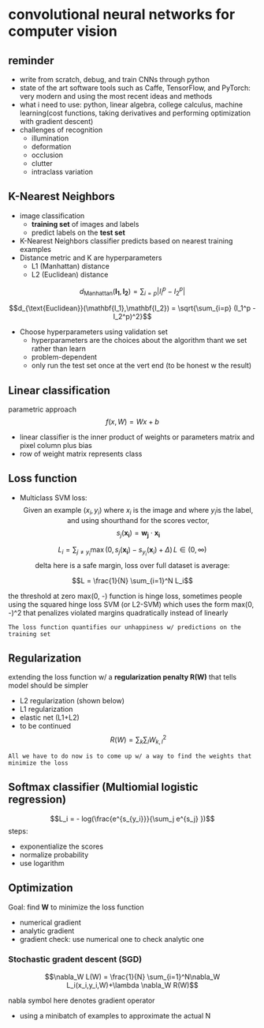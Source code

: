 
# convolutional neural networks for computer vision
## reminder 
- write from scratch, debug, and train CNNs through python
- state of the art software tools such as Caffe, TensorFlow, and PyTorch: very modern and using the most recent ideas and methods
- what i need to use:
  python, linear algebra, college calculus, machine learning(cost functions, taking derivatives and performing optimization with gradient descent)
- challenges of recognition
   - illumination
   - deformation
   - occlusion
   - clutter
   - intraclass variation
## K-Nearest Neighbors 
- image classification 
    - **training set** of images and labels
    - predict labels on the **test set**
- K-Nearest Neighbors classifier predicts based on nearest training examples
- Distance metric and K are hyperparameters
    - L1 (Manhattan) distance
    - L2 (Euclidean) distance
  
$$d_{\text{Manhattan}}(\mathbf{I_1}, \mathbf{I_2}) = \sum_{i=p} |I_i^p - I_2^p|$$

$$d_{\text{Euclidean}}(\mathbf{I_1},\mathbf{I_2}) = \sqrt{\sum_{i=p} (I_1^p - I_2^p)^2}$$
- Choose hyperparameters using validation set
    - hyperparameters are the choices about the algorithm thant we set rather than learn
    - problem-dependent
    -  only run the test set once at the vert end (to be honest w the result)

## Linear classification
parametric approach
$$f(x,W) = Wx +b$$
- linear classifier is the inner product of weights or parameters matrix and pixel column plus bias
- row of weight matrix represents class

## Loss function
- Multiclass SVM loss: 
$$\text{Given an example } (x_i,y_i) \text{ where } x_i\text{ is the image and where } y_i \text{is the label, and using shourthand for the scores vector,}$$ 
$$s_j(\mathbf{x_i}) = \mathbf{w_j} \cdot \mathbf{x_i}$$

$$L_i = \sum_{j \neq y_i} \max(0, s_j(\mathbf{x_i}) - s_{y_i}(\mathbf{x}_i) + \Delta) \,L \in (0, \infty)$$
 $$\text{delta here is a safe margin, loss over full dataset is average:}$$ 

$$L = \frac{1}{N} \sum_{i=1}^N L_i$$

the threshold at zero max(0, -) function is hinge loss, sometimes people using the squared hinge loss SVM (or L2-SVM) which uses the form max(0, -)^2 that penalizes violated margins quadratically instead of linearly
```
The loss function quantifies our unhappiness w/ predictions on the training set
```

## Regularization
extending the loss function w/ a **regularization penalty R(W)** that tells model should be simpler
- L2 regularization (shown below)
- L1 regularization
- elastic net (L1+L2)
- to be continued
$$R(W) = \sum_{k}\sum_{l}W_{k,l}^2$$

```
All we have to do now is to come up w/ a way to find the weights that minimize the loss
```


## Softmax classifier (Multiomial logistic regression)
$$L_i = - log(\frac{e^{s_{y_i}}}{\sum_j e^{s_j} })$$
steps: 
- exponentialize the scores
- normalize probability
- use logarithm

## Optimization
Goal: find **W** to minimize the loss function
- numerical gradient
- analytic gradient
- gradient check: use numerical one to check analytic one

### Stochastic gradent descent (SGD)
$$\nabla_W L(W) = \frac{1}{N} \sum_{i=1}^N\nabla_W L_i(x_i,y_i,W)+\lambda \nabla_W R(W)$$

nabla symbol here denotes gradient operator
- using a minibatch of examples to approximate the actual N


